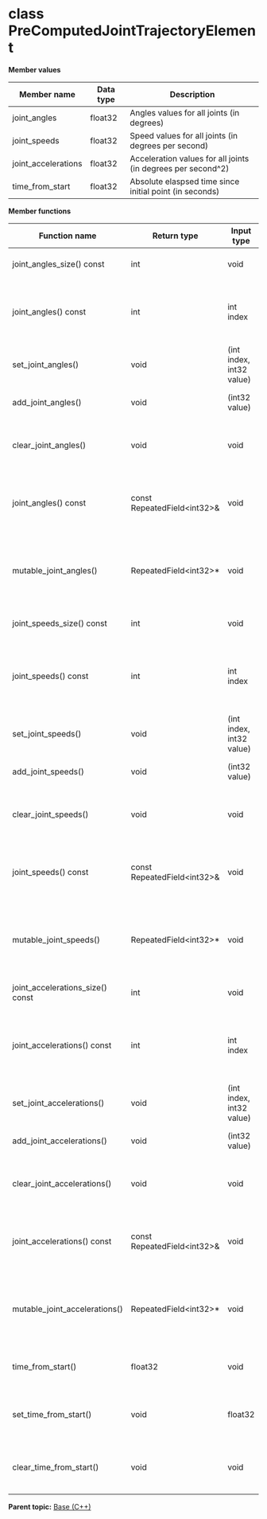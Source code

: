 # class PreComputedJointTrajectoryElement

 **Member values** 

|Member name|Data type|Description|
|-----------|---------|-----------|
|joint\_angles|float32|Angles values for all joints \(in degrees\)|
|joint\_speeds|float32|Speed values for all joints \(in degrees per second\)|
|joint\_accelerations|float32|Acceleration values for all joints \(in degrees per second^2\)|
|time\_from\_start|float32|Absolute elaspsed time since initial point \(in seconds\)|

 **Member functions** 

|Function name|Return type|Input type|Description|
|-------------|-----------|----------|-----------|
|joint\_angles\_size\(\) const|int|void|Returns the number of elements currently in the field.|
|joint\_angles\(\) const|int|int index|Returns the element at the given zero-based index. Calling this method with index outside of \[0, joint\_angles\_size\(\)\) yields undefined behavior.|
|set\_joint\_angles\(\)|void|\(int index, int32 value\)|Sets the value of the element at the given zero-based index.|
|add\_joint\_angles\(\)|void|\(int32 value\)|Appends a new element to the field with the given value.|
|clear\_joint\_angles\(\)|void|void|Removes all elements from the field. After calling this, joint\_angles\_size\(\) will return zero.|
|joint\_angles\(\) const|const RepeatedField<int32\>&|void|Returns the underlying RepeatedField that stores the field's elements. This container class provides STL-like iterators and other methods.|
|mutable\_joint\_angles\(\)|RepeatedField<int32\>\*|void|Returns a pointer to the underlying mutable RepeatedField that stores the field's elements. This container class provides STL-like iterators and other methods.|
|joint\_speeds\_size\(\) const|int|void|Returns the number of elements currently in the field.|
|joint\_speeds\(\) const|int|int index|Returns the element at the given zero-based index. Calling this method with index outside of \[0, joint\_speeds\_size\(\)\) yields undefined behavior.|
|set\_joint\_speeds\(\)|void|\(int index, int32 value\)|Sets the value of the element at the given zero-based index.|
|add\_joint\_speeds\(\)|void|\(int32 value\)|Appends a new element to the field with the given value.|
|clear\_joint\_speeds\(\)|void|void|Removes all elements from the field. After calling this, joint\_speeds\_size\(\) will return zero.|
|joint\_speeds\(\) const|const RepeatedField<int32\>&|void|Returns the underlying RepeatedField that stores the field's elements. This container class provides STL-like iterators and other methods.|
|mutable\_joint\_speeds\(\)|RepeatedField<int32\>\*|void|Returns a pointer to the underlying mutable RepeatedField that stores the field's elements. This container class provides STL-like iterators and other methods.|
|joint\_accelerations\_size\(\) const|int|void|Returns the number of elements currently in the field.|
|joint\_accelerations\(\) const|int|int index|Returns the element at the given zero-based index. Calling this method with index outside of \[0, joint\_accelerations\_size\(\)\) yields undefined behavior.|
|set\_joint\_accelerations\(\)|void|\(int index, int32 value\)|Sets the value of the element at the given zero-based index.|
|add\_joint\_accelerations\(\)|void|\(int32 value\)|Appends a new element to the field with the given value.|
|clear\_joint\_accelerations\(\)|void|void|Removes all elements from the field. After calling this, joint\_accelerations\_size\(\) will return zero.|
|joint\_accelerations\(\) const|const RepeatedField<int32\>&|void|Returns the underlying RepeatedField that stores the field's elements. This container class provides STL-like iterators and other methods.|
|mutable\_joint\_accelerations\(\)|RepeatedField<int32\>\*|void|Returns a pointer to the underlying mutable RepeatedField that stores the field's elements. This container class provides STL-like iterators and other methods.|
|time\_from\_start\(\)|float32|void|Returns the current value of time\_from\_start. If the time\_from\_start is not set, returns 0.|
|set\_time\_from\_start\(\)|void|float32|Sets the value of time\_from\_start. After calling this, time\_from\_start\(\) will return value.|
|clear\_time\_from\_start\(\)|void|void|Clears the value of time\_from\_start. After calling this, time\_from\_start\(\) will return 0.|

**Parent topic:** [Base \(C++\)](../../summary_pages/Base.md)

